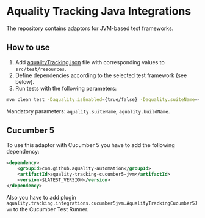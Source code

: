 # Aquality Tracking Java Integrations

The repository contains adaptors for JVM-based test frameworks.

## How to use

1. Add [aqualityTracking.json](./aquality-tracking-integrations-core/src/main/resources/aqualityTracking.json) file with corresponding values to `src/test/resources`.
2. Define dependencies according to the selected test framework (see below).
3. Run tests with the following parameters:

```bash
mvn clean test -Daquality.isEnabled={true/false} -Daquality.suiteName={test_suite_name} -Daquality.buildName={build_name} -Daquality.environment={execution_env} -Daquality.ciBuild={link_to_ci_build} -Daquality.debug={true/false}
```  

Mandatory parameters: `aquality.suiteName`, `aquality.buildName`.

## Cucumber 5

To use this adaptor with Cucumber 5 you have to add the following dependency:

```xml
<dependency>
    <groupId>com.github.aquality-automation</groupId>
    <artifactId>aquality-tracking-cucumber5-jvm</artifactId>
    <version>$LATEST_VERSION</version>
</dependency>
```

Also you have to add plugin `aquality.tracking.integrations.cucumber5jvm.AqualityTrackingCucumber5Jvm` to the Cucumber Test Runner. 